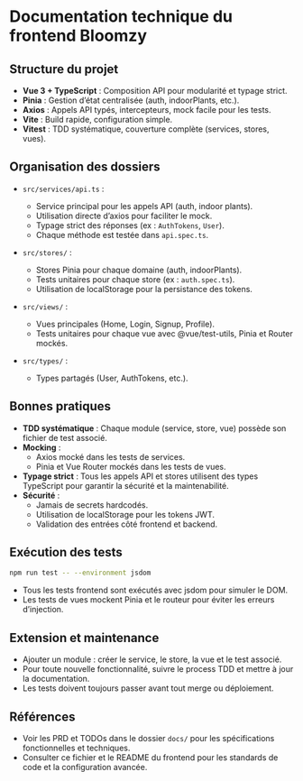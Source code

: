 # Documentation technique du frontend Bloomzy

## Structure du projet

- **Vue 3 + TypeScript** : Composition API pour modularité et typage strict.
- **Pinia** : Gestion d’état centralisée (auth, indoorPlants, etc.).
- **Axios** : Appels API typés, intercepteurs, mock facile pour les tests.
- **Vite** : Build rapide, configuration simple.
- **Vitest** : TDD systématique, couverture complète (services, stores, vues).

## Organisation des dossiers

- `src/services/api.ts` :
  - Service principal pour les appels API (auth, indoor plants).
  - Utilisation directe d’axios pour faciliter le mock.
  - Typage strict des réponses (ex : `AuthTokens`, `User`).
  - Chaque méthode est testée dans `api.spec.ts`.

- `src/stores/` :
  - Stores Pinia pour chaque domaine (auth, indoorPlants).
  - Tests unitaires pour chaque store (ex : `auth.spec.ts`).
  - Utilisation de localStorage pour la persistance des tokens.

- `src/views/` :
  - Vues principales (Home, Login, Signup, Profile).
  - Tests unitaires pour chaque vue avec @vue/test-utils, Pinia et Router mockés.

- `src/types/` :
  - Types partagés (User, AuthTokens, etc.).

## Bonnes pratiques

- **TDD systématique** : Chaque module (service, store, vue) possède son fichier de test associé.
- **Mocking** :
  - Axios mocké dans les tests de services.
  - Pinia et Vue Router mockés dans les tests de vues.
- **Typage strict** : Tous les appels API et stores utilisent des types TypeScript pour garantir la sécurité et la maintenabilité.
- **Sécurité** :
  - Jamais de secrets hardcodés.
  - Utilisation de localStorage pour les tokens JWT.
  - Validation des entrées côté frontend et backend.

## Exécution des tests

```bash
npm run test -- --environment jsdom
```
- Tous les tests frontend sont exécutés avec jsdom pour simuler le DOM.
- Les tests de vues mockent Pinia et le routeur pour éviter les erreurs d’injection.

## Extension et maintenance

- Ajouter un module : créer le service, le store, la vue et le test associé.
- Pour toute nouvelle fonctionnalité, suivre le process TDD et mettre à jour la documentation.
- Les tests doivent toujours passer avant tout merge ou déploiement.

## Références
- Voir les PRD et TODOs dans le dossier `docs/` pour les spécifications fonctionnelles et techniques.
- Consulter ce fichier et le README du frontend pour les standards de code et la configuration avancée.
